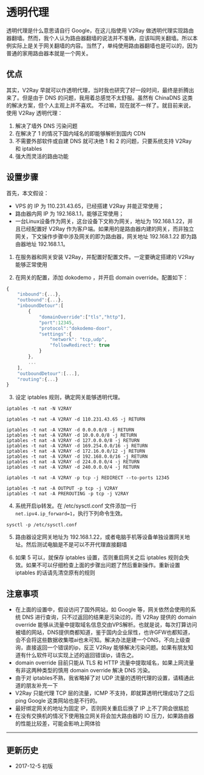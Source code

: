 # 透明代理

透明代理是什么意思请自行 Google，在这儿指使用 V2Ray 做透明代理实现路由器翻墙。然而，我个人认为路由器翻墙的说法并不准确，应该叫网关翻墙。所以本例实际上是关于网关翻墙的内容。当然了，单纯使用路由器翻墙也是可以的，因为普通的家用路由器本就是一个网关。

## 优点

其实，V2Ray 早就可以作透明代理，当时我也研究了好一段时间，最终是折腾出来了。但是由于 DNS 的问题，我用着总感觉不太舒服。虽然有 ChinaDNS 这类的解决方案，但个人主观上并不喜欢。
不过嘛，现在就不一样了。就目前来说，使用 V2Ray 透明代理：
1. 解决了墙外 DNS 污染问题
2. 在解决了 1 的情况下国内域名的即能够解析到国内 CDN
3. 不需要外部软件或自建 DNS 就可决绝 1 和 2 的问题，只要系统支持 V2Ray 和 iptables
4. 强大而灵活的路由功能

## 设置步骤

首先，本文假设： 
* VPS 的 IP 为 110.231.43.65，已经搭建 V2Ray 并能正常使用；
* 路由器内网 IP 为 192.168.1.1，能够正常使用；
* 一台Linux设备作为网关，这台设备下文称为网关，地址为 192.168.1.22，并且已经配置好 V2Ray 作为客户端。如果用的是路由器内建的网关，而非独立网关，下文操作步骤中涉及网关的即为路由器，网关地址 192.168.1.22 即为路由器地址 192.168.1.1。


1. 在服务器和网关安装 V2Ray，并配置好配置文件。一定要确定搭建的 V2Ray 能够正常使用

2. 在网关的配置，添加 dokodemo ，并开启 domain override。配置如下：

```javascript
{
	"inbound":{...},
	"outbound":{...},
	"inboundDetour":[
		{
			"domainOverride":["tls","http"],
			"port":12345,
			"protocol":"dokodemo-door",
			"settings":{
				"network": "tcp,udp",
				"followRedirect": true
			}
	    },
		...
	],
	"outboundDetour":[...],
	"routing":{...}
}
```

3. 设定 iptables 规则，确定网关能够透明代理。

```
iptables -t nat -N V2RAY

iptables -t nat -A V2RAY -d 110.231.43.65 -j RETURN

iptables -t nat -A V2RAY -d 0.0.0.0/8 -j RETURN
iptables -t nat -A V2RAY -d 10.0.0.0/8 -j RETURN
iptables -t nat -A V2RAY -d 127.0.0.0/8 -j RETURN
iptables -t nat -A V2RAY -d 169.254.0.0/16 -j RETURN
iptables -t nat -A V2RAY -d 172.16.0.0/12 -j RETURN
iptables -t nat -A V2RAY -d 192.168.0.0/16 -j RETURN
iptables -t nat -A V2RAY -d 224.0.0.0/4 -j RETURN
iptables -t nat -A V2RAY -d 240.0.0.0/4 -j RETURN

iptables -t nat -A V2RAY -p tcp -j REDIRECT --to-ports 12345

iptables -t nat -A OUTPUT -p tcp -j V2RAY
iptables -t nat -A PREROUTING -p tcp -j V2RAY
```

4. 系统开启ip转发。在 /etc/sysctl.conf 文件添加一行 `net.ipv4.ip_forward=1`，执行下列命令生效。

```
sysctl -p /etc/sysctl.conf
```

5. 路由器设定网关地址为 192.168.1.22，或者电脑手机等设备单独设置网关地址。然后测试电脑是不是可以不开代理直接翻墙 

6. 如果 5 可以，就保存 iptables 设置，否则重启网关之后 iptables 规则会失效。如果不可以仔细检查上面的步骤出问题了然后重新操作。重新设置 iptables 的话请先清空原有的规则


## 注意事项

* 在上面的设置中，假设访问了国外网站，如 Google 等，网关依然会使用的系统 DNS 进行查询，只不过返回的结果是污染过的，而 V2Ray 提供的 domain override 能够从流量中提取域名信息交由VPS解析。也就是说，每次打算访问被墙的网站，DNS提供商都知道，鉴于国内企业尿性，也许GFW也都知道，会不会将这些数据收集喂ai也未可知。解决办法是建一个DNS，不向上级查询，直接返回一个错误的ip，反正 V2Ray  能够解决污染问题。如果有朋友知道有什么软件可以实现上述的返回错误ip，请告之。
* domain override 目前只能从 TLS 和 HTTP 流量中提取域名，如果上网流量有非这两种类型的慎用 domain override 解决 DNS 污染。
* 由于对 iptables不熟，我省略掉了对 UDP 流量的透明代理的设置，请精通此道的朋友补充一下
* V2Ray 只能代理 TCP 层的流量，ICMP 不支持，即就算透明代理成功了之后 ping Google 这类网站也是不行的。
* 最好绑定网关的地址为固定 IP，否则网关重启后换了 IP 上不了网会很尴尬
* 在没有交换机的情况下使用独立网关将会加大路由器的 IO 压力，如果路由器的性能比较差，可能会影响上网体验


-------

## 更新历史

* 2017-12-5 初版

